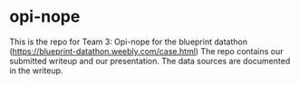# opi-nope
This is the repo for Team 3: Opi-nope for the blueprint datathon (https://blueprint-datathon.weebly.com/case.html)
The repo contains our submitted writeup and our presentation. 
The data sources are documented in the writeup. 
